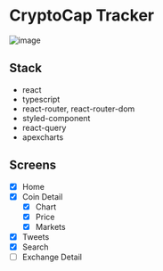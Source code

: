 # CryptoCap Tracker

![image](https://user-images.githubusercontent.com/30601503/142728387-d462dadc-9b1d-4351-ae64-7c2cb415ec66.png)

## Stack

- react
- typescript
- react-router, react-router-dom
- styled-component
- react-query
- apexcharts

## Screens

- [x] Home
- [x] Coin Detail
  - [x] Chart
  - [x] Price
  - [x] Markets
- [x] Tweets
- [x] Search
- [ ] Exchange Detail
